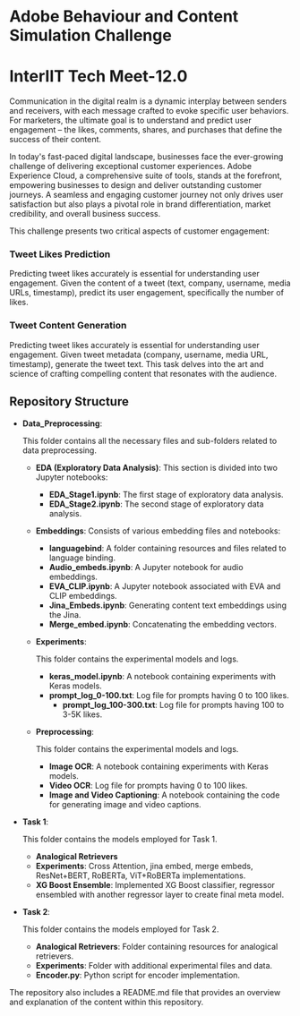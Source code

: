 # Adobe Behaviour and Content Simulation Challenge 
# InterIIT Tech Meet-12.0

Communication in the digital realm is a dynamic interplay between senders and receivers, with each message crafted to evoke specific user behaviors. For marketers, the ultimate goal is to understand and predict user engagement – the likes, comments, shares, and purchases that define the success of their content.

In today's fast-paced digital landscape, businesses face the ever-growing challenge of delivering exceptional customer experiences. Adobe Experience Cloud, a comprehensive suite of tools, stands at the forefront, empowering businesses to design and deliver outstanding customer journeys. A seamless and engaging customer journey not only drives user satisfaction but also plays a pivotal role in brand differentiation, market credibility, and overall business success.

This challenge presents two critical aspects of customer engagement:

### Tweet Likes Prediction

Predicting tweet likes accurately is essential for understanding user engagement. Given the content of a tweet (text, company, username, media URLs, timestamp), predict its user engagement, specifically the number of likes.

### Tweet Content Generation

Predicting tweet likes accurately is essential for understanding user engagement. Given tweet metadata (company, username, media URL, timestamp), generate the tweet text. This task delves into the art and science of crafting compelling content that resonates with the audience.

## Repository Structure

- **Data_Preprocessing**: 

    This folder contains all the necessary files and sub-folders related to data preprocessing.

    - **EDA (Exploratory Data Analysis)**: This section is divided into two Jupyter notebooks:

        - **EDA_Stage1.ipynb**: The first stage of exploratory data analysis.
        - **EDA_Stage2.ipynb**: The second stage of exploratory data analysis.

    - **Embeddings**: Consists of various embedding files and notebooks:

        - **languagebind**: A folder containing resources and files related to language binding.
        - **Audio_embeds.ipynb**: A Jupyter notebook for audio embeddings.
        - **EVA_CLIP.ipynb**:  A Jupyter notebook associated with EVA and CLIP embeddings.
        - **Jina_Embeds.ipynb**: Generating content text embeddings using the Jina.
        - **Merge_embed.ipynb**: Concatenating the embedding vectors.

    -  **Experiments**:

        This folder contains the experimental models and logs.

        -  **keras_model.ipynb**: A notebook containing experiments with Keras models.
        -  **prompt_log_0-100.txt**: Log file for prompts having 0 to 100 likes.
            -  **prompt_log_100-300.txt**: Log file for prompts having 100 to 3-5K likes.

    -  **Preprocessing**:

        This folder contains the experimental models and logs.

        -  **Image OCR**: A notebook containing experiments with Keras models.
        -  **Video OCR**: Log file for prompts having 0 to 100 likes.
        -  **Image and Video Captioning**: A notebook containing the code for generating image and video captions.

-  **Task 1**:

    This folder contains the models employed for Task 1.

    -  **Analogical Retrievers**
    -  **Experiments**: Cross Attention, jina embed, merge embeds, ResNet+BERT, RoBERTa, ViT+RoBERTa implementations.
    -  **XG Boost Ensemble**: Implemented XG Boost classifier, regressor ensembled with another regressor layer to create final meta model.

-  **Task 2**:

    This folder contains the models employed for Task 2.

    -  **Analogical Retrievers**: Folder containing resources for analogical retrievers.
    -  **Experiments**: Folder with additional experimental files and data.
    -  **Encoder.py**: Python script for encoder implementation.

The repository also includes a README.md file that provides an overview and explanation of the content within this repository.
